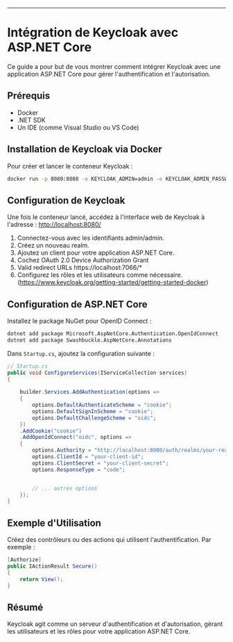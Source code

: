 ﻿
---

# Intégration de Keycloak avec ASP.NET Core

Ce guide a pour but de vous montrer comment intégrer Keycloak avec une application ASP.NET Core pour gérer l'authentification et l'autorisation.

## Prérequis

- Docker
- .NET SDK
- Un IDE (comme Visual Studio ou VS Code)

## Installation de Keycloak via Docker

Pour créer et lancer le conteneur Keycloak :

```bash
docker run -p 8080:8080 -e KEYCLOAK_ADMIN=admin -e KEYCLOAK_ADMIN_PASSWORD=admin quay.io/keycloak/keycloak:22.0.3 start-dev
```

## Configuration de Keycloak

Une fois le conteneur lancé, accédez à l'interface web de Keycloak à l'adresse : [http://localhost:8080/](http://localhost:8080/)

1. Connectez-vous avec les identifiants admin/admin.
2. Créez un nouveau realm.
3. Ajoutez un client pour votre application ASP.NET Core.
4. Cochez OAuth 2.0 Device Authorization Grant
5. Valid redirect URLs https://localhost:7066/*
5. Configurez les rôles et les utilisateurs comme nécessaire.
(https://www.keycloak.org/getting-started/getting-started-docker)

## Configuration de ASP.NET Core

Installez le package NuGet pour OpenID Connect :

```bash
dotnet add package Microsoft.AspNetCore.Authentication.OpenIdConnect
dotnet add package Swashbuckle.AspNetCore.Annotations
```

Dans `Startup.cs`, ajoutez la configuration suivante :

```csharp
// Startup.cs
public void ConfigureServices(IServiceCollection services)
{
    
    builder.Services.AddAuthentication(options =>
    {
        options.DefaultAuthenticateScheme = "cookie";
        options.DefaultSignInScheme = "cookie";
        options.DefaultChallengeScheme = "oidc";
    })
    .AddCookie("cookie")
    .AddOpenIdConnect("oidc", options =>
    {
        options.Authority = "http://localhost:8080/auth/realms/your-realm";
        options.ClientId = "your-client-id";
        options.ClientSecret = "your-client-secret";
        options.ResponseType = "code";


        // ... autres options
    });
}
```

## Exemple d'Utilisation

Créez des contrôleurs ou des actions qui utilisent l'authentification. Par exemple :

```csharp
[Authorize]
public IActionResult Secure()
{
    return View();
}
```

## Résumé

Keycloak agit comme un serveur d'authentification et d'autorisation, gérant les utilisateurs et les rôles pour votre application ASP.NET Core.


